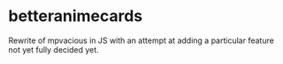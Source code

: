 # betteranimecards
Rewrite of mpvacious in JS with an attempt at adding a particular feature not yet fully decided yet.
